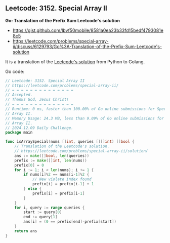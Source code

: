 ## Leetcode: 3152. Special Array II


**Go: Translation of the Prefix Sum Leetcode's solution**

- https://gist.github.com/lbvf50mobile/8581a0ea23b33fd15bedf4793081e8c5
- https://leetcode.com/problems/special-array-ii/discuss/6129793/Go%3A-Translation-of-the-Prefix-Sum-Leetcode's-solution


It is a translation of the [Leetcode's solution](https://leetcode.com/problems/special-array-ii/solution/) from Python to Golang.

Go code:
```Go
// Leetcode: 3152. Special Array II
// https://leetcode.com/problems/special-array-ii/
// = = = = = = = = = = = = = =
// Accepted.
// Thanks God, Jesus Christ!
// = = = = = = = = = = = = = =
// Runtime: 0 ms, faster than 100.00% of Go online submissions for Special
// Array II.
// Memory Usage: 24.3 MB, less than 9.09% of Go online submissions for Special
// Array II.
// 2024.12.09 Daily Challenge.
package main

func isArraySpecial(nums []int, queries [][]int) []bool {
	// Translation of the Leetcode's solution.
	// https://leetcode.com/problems/special-array-ii/solution/
	ans := make([]bool, len(queries))
	prefix := make([]int, len(nums))
	prefix[0] = 0
	for i := 1; i < len(nums); i += 1 {
		if nums[i]%2 == nums[i-1]%2 {
			// New violate index found
			prefix[i] = prefix[i-1] + 1
		} else {
			prefix[i] = prefix[i-1]
		}
	}
	for i, query := range queries {
		start := query[0]
		end := query[1]
		ans[i] = (0 == prefix[end]-prefix[start])
	}
	return ans
}
```
